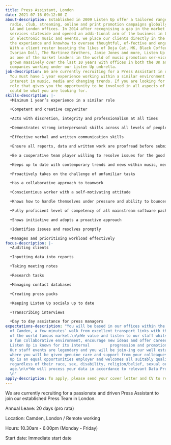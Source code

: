 ```yaml
---
title: Press Assistant, London
date: 2021-07-16 09:12:00 Z
about-description: Established in 2009 Listen Up offer a tailored range of bespoke
  radio, club, streaming, online and print promotion campaigns globally through our
  LA and London offices. In 2014 after recognising a gap in the market we moved our
  services stateside and opened an addi-tional arm of the business in LA. Specialising
  in electronic music and events, we place our clients directly in the spotlight with
  the experience and knowhow to oversee thoughtful, ef-fective and engaging campaigns.
  With a client roster boasting the likes of Doja Cat, MK, Black Coffee, Burna Boy,
  Ivorian Doll, The Martinez Brothers, Jamie Jones and more, Listen Up are now recognised
  as one of the market leaders in the world of music promotion ser-vices. We have
  grown massively over the last 10 years with offices in both the UK and US, and 3
  companies working under our Listen Up umbrella.
job-description: We are currently recruiting for a Press Assistant in our London offices.
  You must have 1 year experience working within a similar environment with a keen
  interest in music, media and changing trends. If you are looking for a hands on
  role that gives you the opportunity to be involved in all aspects of music PR, we
  could be what you are looking for.
skills-description: |-
  •Minimum 1 year’s experience in a similar role

  •Competent and creative copywriter

  •Acts with discretion, integrity and professionalism at all times

  •Demonstrates strong interpersonal skills across all levels of people in and outside of Listen Up staff

  •Effective verbal and written communication skills

  •Ensure all reports, data and written work are proofread before submitting

  •Be a cooperative team player willing to resolve issues for the good of all

  •Keeps up to date with contemporary trends and news within music, media and entertainment

  •Proactively takes on the challenge of unfamiliar tasks

  •Has a collaborative approach to teamwork

  •Conscientious worker with a self-motivating attitude

  •Knows how to handle themselves under pressure and ability to bounces back from setbacks

  •Fully proficient level of competency of all mainstream software packages relevant to role (Microsoft Word, Excel, Office, Google Docs)

  •Shows initiative and adopts a proactive approach

  •Identifies issues and resolves promptly

  •Manages and prioritising workload effectively
focus-description: |-
  •Auditing clients

  •Inputting data into reports

  •Taking meeting notes

  •Research tasks

  •Managing contact databases

  •Creating press packs

  •Keeping Listen Up socials up to date

  •Transcribing interviews

  •Day to day assistance for press managers
expectations-description: "You will be based in our offices within the vibrant heart
  of Camden, a few minutes’ walk from excellent transport links with the added delights
  of the world famous market.\n\nWe value and listen to our staff whilst maintaining
  a fun collaborative environment, encourage new ideas and offer career progression.
  Listen Up is known for its internal         progression and promotion from within.
  Our staff events are legendary and you will be join-ing our well established team
  where you will be given genuine care and support from your colleagues and Directors.\n\n*Listen
  Up is an equal opportunities employer and welcomes all suitably qualified persons
  regardless of their race, sex, disability, religion/belief, sexual orientation or
  age.\n\n*We will process your data in accordance to relevant Data Protection Laws.
  \n"
apply-description: To apply, please send your cover letter and CV to recruitment@listen-up.biz
---
```


We are currently recruiting for a passionate and driven Press Assistant to join our established Press Team in London. 

Annual Leave: 20 days (pro rata)

Location: Camden, London / Remote working 

Hours: 10.30am - 6.00pm (Monday - Friday)

Start date: Immediate start date 